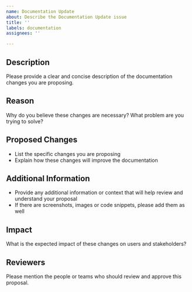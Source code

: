 ```yaml
---
name: Documentation Update
about: Describe the Documentation Update issue
title: ''
labels: documentation
assignees: ''

---
```


## Description

Please provide a clear and concise description of the documentation changes you are proposing.

## Reason

Why do you believe these changes are necessary? What problem are you trying to solve?

## Proposed Changes

- List the specific changes you are proposing
- Explain how these changes will improve the documentation

## Additional Information

- Provide any additional information or context that will help review and understand your proposal
- If there are screenshots, images or code snippets, please add them as well

## Impact

What is the expected impact of these changes on users and stakeholders?

## Reviewers

Please mention the people or teams who should review and approve this proposal.
